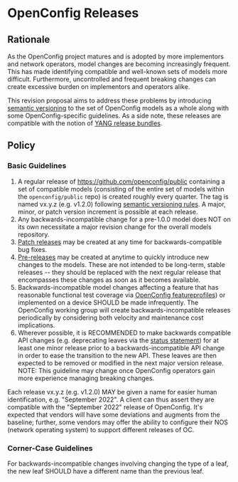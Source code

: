 # OpenConfig Releases

## Rationale

As the OpenConfig project matures and is adopted by more implementors and
network operators, model changes are becoming increasingly frequent. This has
made identifying compatible and well-known sets of models more difficult.
Furthermore, uncontrolled and frequent breaking changes can create excessive
burden on implementors and operators alike.

This revision proposal aims to address these problems by introducing
[semantic versioning](https://semver.org/) to the set of OpenConfig models as a
whole along with some OpenConfig-specific guidelines. As a side note, these
releases are compatible with the notion of
[YANG release bundles](https://github.com/openconfig/public/blob/master/release/models/catalog/openconfig-module-catalog.yang).

## Policy

### Basic Guidelines

1.  A regular release of https://github.com/openconfig/public containing a set
    of compatible models (consisting of the entire set of models within the
    `openconfig/public` repo) is created roughly every quarter. The tag is named
    vx.y.z (e.g. v1.2.0) following
    [semantic versioning rules](https://semver.org/). A major, minor, or patch
    version increment is possible at each release.
2.  Any backwards-incompatible change for a pre-1.0.0 model does NOT on its own
    necessitate a major revision change for the overall models repository.
3.  [Patch releases](https://semver.org/#spec-item-6) may be created at any time
    for backwards-compatible bug fixes.
4.  [Pre-releases](https://semver.org/#spec-item-9) may be created at anytime to
    quickly introduce new changes to the models. These are not intended to be
    long-term, stable releases -- they should be replaced with the next regular
    release that encompasses these changes as soon as it becomes available.
5.  Backwards-incompatible model changes affecting a feature that has reasonable
    functional test coverage via
    [OpenConfig featureprofiles](https://github.com/openconfig/featureprofiles/))
    or implemented on a device SHOULD be made infrequently. The OpenConfig
    working group will create backwards-incompatible releases periodically by
    considering both velocity and maintenance cost implications.
6.  Wherever possible, it is RECOMMENDED to make backwards compatible API
    changes (e.g. deprecating leaves via the
    [status statement](https://www.rfc-editor.org/rfc/rfc7950#section-7.21.2))
    for at least one minor release prior to a backwards-incompatible API change
    in order to ease the transition to the new API. These leaves are then
    expected to be removed or modified in the next major version release. NOTE:
    This guideline may change once OpenConfig operators gain more experience
    managing breaking changes.

Each release vx.y.z (e.g. v1.2.0) MAY be given a name for easier human
identification, e.g. "September 2022". A client can thus assert they are
compatible with the "September 2022" release of OpenConfig. It's expected that
vendors will have some deviations and augments from the baseline; further, some
vendors may offer the ability to configure their NOS (network operating system)
to support different releases of OC.

### Corner-Case Guidelines

For backwards-incompatible changes involving changing the type of a leaf, the
new leaf SHOULD have a different name than the previous leaf.
